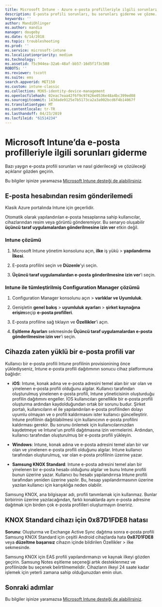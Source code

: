```yaml
---
title: Microsoft Intune - Azure e-posta profilleriyle ilgili sorunları giderme | Microsoft Docs
description: E-posta profili sorunları, bu sorunları giderme ve çözme.
keywords: ''
author: MandiOhlinger
ms.author: mandia
manager: dougeby
ms.date: 6/14/2018
ms.topic: troubleshooting
ms.prod: ''
ms.service: microsoft-intune
ms.localizationpriority: medium
ms.technology: ''
ms.assetid: f5c944ea-32a6-48af-bb57-16d5f1f3c588
ROBOTS: ''
ms.reviewer: tscott
ms.suite: ems
search.appverid: MET150
ms.custom: intune-classic
ms.collection: M365-identity-device-management
ms.openlocfilehash: 02eac7eaa42f6f9c97426e0536e48a4bc399ed08
ms.sourcegitcommit: 143dade9125e7b5173ca2a3a902bcd6f4b14067f
ms.translationtype: MT
ms.contentlocale: tr-TR
ms.lasthandoff: 04/23/2019
ms.locfileid: "61514234"
---
```

# <a name="troubleshoot-email-profiles-in-microsoft-intune"></a>Microsoft Intune’da e-posta profilleriyle ilgili sorunları giderme

Bazı yaygın e-posta profili sorunları ve nasıl giderileceği ve çözüleceği açıklanır gözden geçirin.

Bu bilgiler işinize yaramazsa [Microsoft Intune desteği de alabilirsiniz](get-support.md).

## <a name="unable-to-send-images-from--email-account"></a>E-posta hesabından resim gönderilemedi
Klasik Azure portalında Intune için geçerlidir.

Otomatik olarak yapılandırılan e-posta hesaplarına sahip kullanıcılar, cihazlarından resim veya görüntü gönderemiyor. Bu senaryo oluşabilir **üçüncü taraf uygulamalardan gönderilmesine izin ver** etkin değil.

### <a name="intune-solution"></a>Intune çözümü

1. Microsoft Intune yönetim konsolunu açın, **ilke** iş yükü > **yapılandırma İlkesi**.

2. E-posta profilini seçin ve **Düzenle**’yi seçin.

3. **Üçüncü taraf uygulamalardan e-posta gönderilmesine izin ver**’i seçin.

### <a name="configuration-manager-integrated-with-intune-solution"></a>Intune ile tümleştirilmiş Configuration Manager çözümü

1. Configuration Manager konsolunu açın > **varlıklar ve Uyumluluk**.

2. Genişletin **genel bakış** > **uyumluluk ayarları** > **şirket kaynağına erişim**seçip **e-posta profilleri**.

3. E-posta profiline sağ tıklayın ve **Özellikler**’i açın.

4. **Eşitleme Ayarları** sekmesinde **Üçüncü taraf uygulamalardan e-posta gönderilmesine izin ver**’i seçin.

## <a name="device-already-has-an-email-profile-installed"></a>Cihazda zaten yüklü bir e-posta profili var

Kullanıcı bir e-posta profili Intune profilinin provisionining önce yüklediyseniz, Intune e-posta profili dağıtımının sonucu cihaz platformuna bağlıdır:

- **iOS**: Intune, konak adına ve e-posta adresini temel alan bir var olan ve yinelenen e-posta profili olduğunu algılar. Kullanıcı tarafından oluşturulmuş yinelenen e-posta profili, Intune yöneticisinin oluşturduğu profilin dağıtımını engeller. İOS kullanıcıları genellikle bir e-posta profili oluşturma ardından kaydolduğundan ortak bir sorunu budur. Şirket portalı, kullanıcıların el ile yapılandırılan e-posta profilinden dolayı uyumlu olmayan ve o profili kaldırmasını ister kullanıcı güncelleştirir. Intune profilinin dağıtılabilmesi için kullanıcının e-posta profilini kaldırması gerekir. Bu sorunu önlemek için kullanıcılarınızdan kaydetmeye ve Intune'un profili dağıtmasına izin vermelerini. Ardından, kullanıcı tarafından oluşturulmuş bir e-posta profili yükleyin.

- **Windows**: Intune, konak adına ve e-posta adresini temel alan bir var olan ve yinelenen e-posta profili olduğunu algılar. Intune kullanıcı tarafından oluşturulmuş, var olan e-posta profilinin üzerine yazar.

- **Samsung KNOX Standard**: Intune e-posta adresini temel alan bir yinelenen bir e-posta hesabı olduğunu algılar ve bunu Intune profili bunun üzerine yazar. Kullanıcı bu hesabı yapılandırırsa Intune profili tarafından yeniden üzerine yazılır. Bu, hesap yapılandırmasının üzerine yazılan kullanıcı için karışıklığa neden olabilir.

Samsung KNOX, ana bilgisayar adı, profili tanımlamak için kullanmaz. Bunlar birbirinin üzerine yazılacağından, farklı konaklarda aynı e-posta adresine dağıtmak için birden çok e-posta profilleri oluşturmayın öneririz.

## <a name="error--0x87d1fde8-for-knox-standard-device"></a>KNOX Standard cihazı için 0x87D1FDE8 hatası
**Sorunu**: Oluşturma ve Exchange Active Sync dağıtma sonra e-posta profili Samsung KNOX Standard için çeşitli Android cihazlarda hata **0x87D1FDE8** veya **düzeltme başarısız** cihazın içinde bildirilen Özellikler > ilke sekmesinde.

Samsung KNOX için EAS profili yapılandırmanızı ve kaynak ilkeyi gözden geçirin. Samsung Notes eşitleme seçeneği artık desteklenmez ve profilinizde bu seçenek belirtilmemelidir. Cihazların ilkeyi 24 saate kadar işlemek için yeterli zamana sahip olduğunuzdan emin olun.

## <a name="next-steps"></a>Sonraki adımlar
Bu bilgiler işinize yaramazsa [Microsoft Intune desteği de alabilirsiniz](get-support.md).
